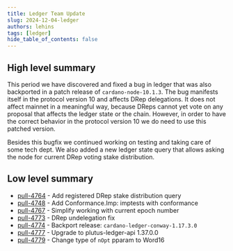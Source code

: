 ```yaml
---
title: Ledger Team Update
slug: 2024-12-04-ledger
authors: lehins
tags: [ledger]
hide_table_of_contents: false
---
```


## High level summary

This period we have discovered and fixed a bug in ledger that was also backported in a patch release of `cardano-node-10.1.3`. The bug manifests itself in the protocol version 10 and affects DRep delegations. It does not affect mainnet in a meaningful way, because DReps cannot yet vote on any proposal that affects the ledger state or the chain. However, in order to have the correct behavior in the protocol version 10 we do need to use this patched version.

Besides this bugfix we continued working on testing and taking care of some tech dept. We also added a new ledger state query that allows asking the node for current DRep voting stake distribution.

## Low level summary

* [pull-4764] - Add registered DRep stake distribution query
* [pull-4748] - Add Conformance.Imp: imptests with conformance
* [pull-4767] - Simplify working with current epoch number
* [pull-4773] - DRep undelegation fix
* [pull-4774] - Backport release: `cardano-ledger-conway-1.17.3.0`
* [pull-4777] - Upgrade to plutus-ledger-api 1.37.0.0
* [pull-4779] - Change type of `nOpt` pparam to Word16

[pull-4764]: https://github.com/IntersectMBO/cardano-ledger/pull/4764
[pull-4748]: https://github.com/IntersectMBO/cardano-ledger/pull/4748
[pull-4767]: https://github.com/IntersectMBO/cardano-ledger/pull/4767
[pull-4773]: https://github.com/IntersectMBO/cardano-ledger/pull/4773
[pull-4774]: https://github.com/IntersectMBO/cardano-ledger/pull/4774
[pull-4777]: https://github.com/IntersectMBO/cardano-ledger/pull/4777
[pull-4779]: https://github.com/IntersectMBO/cardano-ledger/pull/4779
